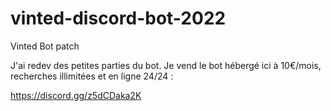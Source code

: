 # vinted-discord-bot-2022
Vinted Bot patch

J'ai redev des petites parties du bot. Je vend le bot hébergé ici à 10€/mois, recherches illimitées et en ligne 24/24 :


https://discord.gg/z5dCDaka2K
